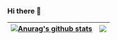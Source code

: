 ### Hi there 👋




| <a href="https://github.com/anuraghazra/github-readme-stats"><img align="center" src="https://github-readme-stats.vercel.app/api?username=umono&show_icons=true&include_all_commits=true&theme=graywhite&hide_border=true" alt="Anurag's github stats" /></a> | <a href="https://github.com/anuraghazra/github-readme-stats"><img align="center" src="https://github-readme-stats.vercel.app/api/top-langs/?username=umono&layout=compact&show_icons=true&include_all_commits=true&theme=graywhite&hide_border=true" /></a> |
| ------------- | ------------- |
